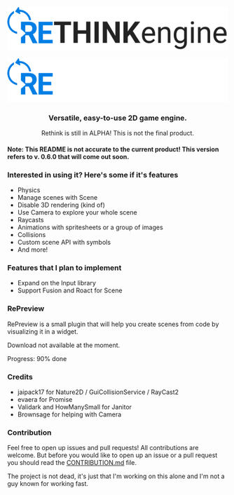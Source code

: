 <p align="center">
    <img widht=400 height=100 src="./assets/dark.png#gh-light-mode-only">
</p>
<p align="center">
    <img widht=400 height=100 src="./assets/light.png#gh-dark-mode-only">
</p>

<div align="center">
    <h3><strong>Versatile, easy-to-use 2D game engine</strong>.</h3>
    Rethink is still in ALPHA! This is not the final product.
</div>

<h4><strong>Note:</strong> This README is not accurate to the current product! This version refers to v. 0.6.0 that will come out soon.</h4>

<h3>Interested in using it? Here's some if it's features</h3>

- Physics
- Manage scenes with Scene
- Disable 3D rendering (kind of)
- Use Camera to explore your whole scene
- Raycasts
- Animations with spritesheets or a group of images
- Collisions
- Custom scene API with symbols
- And more!

<h3>Features that I plan to implement</h3>

- Expand on the Input library
- Support Fusion and Roact for Scene

<h3>RePreview</h3>

RePreview is a small plugin that will help you create scenes from code by visualizing it in a widget.

Download not available at the moment.

Progress: 90% done

<h3>Credits</h3>

- jaipack17 for Nature2D / GuiCollisionService / RayCast2
- evaera for Promise
- Validark and HowManySmall for Janitor
- Brownsage for helping with Camera

<h3>Contribution</h3>

Feel free to open up issues and pull requests! All contributions are welcome.
But before you would like to open up an issue or a pull request you should read the [CONTRIBUTION.md](https://github.com/jammees/Rethink-Game-Engine-2D/blob/main/CONTRIBUTION.md) file.

The project is not dead, it's just that I'm working on this alone and I'm not a guy known for working fast.